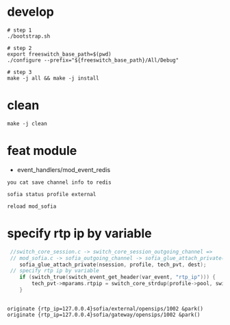 # develop
```shell
# step 1
./bootstrap.sh

# step 2
export freeswitch_base_path=$(pwd)
./configure --prefix="${freeswitch_base_path}/All/Debug"

# step 3
make -j all && make -j install 

```

# clean
```shell
make -j clean
```

# feat module
* event_handlers/mod_event_redis
```
you cat save channel info to redis
```

```shell
sofia status profile external

reload mod_sofia
```

# specify rtp ip by variable
```c
 //switch_core_session.c -> switch_core_session_outgoing_channel =>
 // mod_sofia.c -> sofia_outgoing_channel -> sofia_glue_attach_private(nsession, profile, tech_pvt, dest);
	sofia_glue_attach_private(nsession, profile, tech_pvt, dest);
 // specify rtp ip by variable
	if (switch_true(switch_event_get_header(var_event, "rtp_ip"))) {
		tech_pvt->mparams.rtpip = switch_core_strdup(profile->pool, switch_event_get_header(var_event, "rtp_ip"));
	}
    
```

```shell
originate {rtp_ip=127.0.0.4}sofia/external/opensips/1002 &park()
originate {rtp_ip=127.0.0.4}sofia/gateway/opensips/1002 &park()
```
